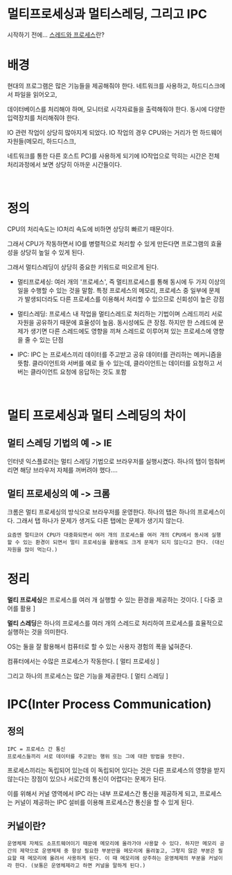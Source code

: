 # 멀티프로세싱과 멀티스레딩, 그리고 IPC
시작하기 전에...
[스레드와 프로세스](https://github.com/Ryeohwan/TRL/blob/main/Network/%ED%94%84%EB%A1%9C%EC%84%B8%EC%8A%A4%EC%99%80%EC%8A%A4%EB%A0%88%EB%93%9C.md)란?

# 배경
현대의 프로그램은 많은 기능들을 제공해줘야 한다. 네트워크를 사용하고, 하드디스크에서 파일을 읽어오고,

데이터베이스를 처리해야 하며, 모니터로 시각자료들을 출력해줘야 한다. 동시에 다양한 입력장치를 처리해줘야 한다.

IO 관련 작업이 상당히 많아지게 되었다. IO 작업의 경우 CPU와는 거리가 먼 하드웨어 자원들(메모리, 하드디스크,

네트워크를 통한 다른 호스트 PC)를 사용하게 되기에 IO작업으로 막히는 시간은 전체 처리과정에서 보면 상당히 아까운 시간들이다.

<br>

# 정의
CPU의 처리속도는 IO처리 속도에 비하면 상당히 빠르기 때문이다.

그래서 CPU가 작동하면서 IO를 병렬적으로 처리할 수 있게 만든다면 프로그램의 효율성을 상당히 높일 수 있게 된다.

그래서 멀티스레딩이 상당히 중요한 키워드로 떠오르게 된다.

- 멀티프로세싱: 여러 개의 '프로세스', 즉 멀티프로세스를 통해 동시에 두 가지 이상의 일을 수행할 수 있는 것을 말함. 특정 프로세스의 메모리, 프로세스 중 일부에 문제가 발생되더라도 다른 프로세스를 이용해서 처리할 수 있으므로 신회성이 높은 강점

- 멀티스레딩: 프로세스 내 작업을 멀티스레드로 처리하는 기법이며 스레드끼리 서로 자원을 공유하기 때문에 효율성이 높음. 동시성에도 큰 장점. 하지만 한 스레드에 문제가 생기면 다른 스레드에도 영향을 끼쳐 스레드로 이루어져 있는 프로세스에 영향을 줄 수 있는 단점

- IPC: IPC 는 프로세스끼리 데이터를 주고받고 공유 데이터를 관리하는 메커니즘을 뜻함. 클라이언트와 서버를 예로 들 수 있는데, 클라이언트는 데이터를 요청하고 서버는 클라이언트 요청에 응답하는 것도 포함

<br>

# 멀티 프로세싱과 멀티 스레딩의 차이

## 멀티 스레딩 기법의 예 -> IE
인터넷 익스플로러는 멀티 스레딩 기법으로 브라우저를 실행시켰다. 
하나의 탭이 멈춰버리면 해당 브라우저 자체를 꺼버려야 했다....

## 멀티 프로세싱의 예 -> 크롬
크롬은 멀티 프로세싱의 방식으로 브라우저를 운영한다. 하나의 탭은 하나의 프로세스이다. 그래서 탭 하나가 문제가 생겨도 다른 탭에는 문제가 생기지 않는다.

    요즘엔 멀티코어 CPU가 대중화되면서 여러 개의 프로세스를 여러 개의 CPU에서 동시에 실행할 수 있는 환경이 되면서 멀티 프로세싱을 활용해도 크게 문제가 되지 않는다고 한다. (대신 자원을 많이 먹는다.)


# 정리
<b>멀티 프로세싱</b>은 프로세스를 여러 개 실행할 수 있는 환경을 제공하는 것이다. [ 다중 코어를 활용 ]

<b>멀티 스레딩</b>은 하나의 프로세스를 여러 개의 스레드로 처리하여 프로세스를 효율적으로 실행하는 것을 의미한다.

OS는 둘을 잘 활용해서 컴퓨터로 할 수 있는 사용자 경험의 폭을 넓혀준다.

 

컴퓨터에서는 수많은 프로세스가 작동한다. [ 멀티 프로세싱 ]

그리고 하나의 프로세스는 많은 기능을 제공한다. [ 멀티 스레딩 ]

#  IPC(Inter Process Communication)
## 정의
    IPC = 프로세스 간 통신
    프로세스들끼리 서로 데이터를 주고받는 행위 또는 그에 대한 방법을 뜻한다.

프로세스끼리는 독립되어 있는데 이 독립되어 있다는 것은 다른 프로세스의 영향을 받지 않는다는 장점이 있으나 서로간의 통신이 어렵다는 문제가 된다.

이를 위해서 커널 영역에서 IPC 라는 내부 프로세스간 통신을 제공하게 되고, 프로세스는 커널이 제공하는 IPC 설비를 이용해 프로세스간 통신을 할 수 있게 된다.

## 커널이란?
    운영체제 자체도 소프트웨어이기 때문에 메모리에 올라가야 사용할 수 있다. 하지만 메모리 공간의 제약으로 운영체제 중 항상 필요한 부분만을 메모리에 올려놓고, 그렇지 않은 부분은 필요할 때 메모리에 올려서 사용하게 된다. 이 때 메모리에 상주하는 운영체제의 부분을 커널이라 한다. (보통은 운영체제라고 하면 커널을 말하게 된다.)

